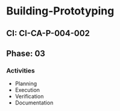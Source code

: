 # Building-Prototyping

## CI: CI-CA-P-004-002
## Phase: 03

### Activities
- Planning
- Execution
- Verification
- Documentation
